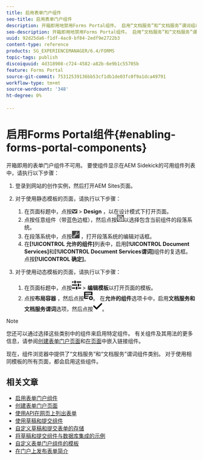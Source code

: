 ```yaml
---
title: 启用表单门户组件
seo-title: 启用表单门户组件
description: 开箱即用地禁用Forms Portal组件。 启用“文档服务”和“文档服务”谓词组以启用Forms Portal组件。
seo-description: 开箱即用地禁用Forms Portal组件。 启用“文档服务”和“文档服务”谓词组以启用Forms Portal组件。
uuid: 92d25da6-f1df-4ac0-bf84-2edf9e2722b3
content-type: reference
products: SG_EXPERIENCEMANAGER/6.4/FORMS
topic-tags: publish
discoiquuid: 4d318908-c724-4582-a82b-6e9b1c55705b
feature: Forms Portal
source-git-commit: 75312539136bb53cf1db1de03fc0f9a1dca49791
workflow-type: tm+mt
source-wordcount: '348'
ht-degree: 0%

---
```



# 启用Forms Portal组件{#enabling-forms-portal-components}

开箱即用的表单门户组件不可用。 要使组件显示在AEM Sidekick的可用组件列表中，请执行以下步骤：

1. 登录到网站的创作实例，然后打开AEM Sites页面。

1. 对于使用静态模板的页面，请执行以下步骤：

   1. 在页面标题中，点按![Canvas-drop-down](assets/canvas-drop-down.png) > **Design** ，以在设计模式下打开页面。
   1. 点按任意组件（带蓝色边框），然后点按![字段级别](assets/field-level.png)以选择包含当前组件的段落系统。
   1. 在段落系统中，点按![settings_icon](assets/settings_icon.png) ，打开段落系统的编辑对话框。
   1. 在&#x200B;**[!UICONTROL 允许的组件]**&#x200B;列表中，启用&#x200B;**[!UICONTROL Document Services]**&#x200B;和&#x200B;**[!UICONTROL Document Services谓词]**&#x200B;组件的复选框。 点按&#x200B;**[!UICONTROL 确定]**。

1. 对于使用动态模板的页面，请执行以下步骤：

   1. 在页面标题中，点按![属性](assets/properties.png) > **编辑模板**&#x200B;以打开页面的模板。
   1. 点按&#x200B;**布局容器** ，然后点按![FeedManagement](assets/FeedManagement.png)。 在&#x200B;**允许的组件**&#x200B;选项卡中，启用&#x200B;**文档服务和文档服务谓词**&#x200B;选项，然后点按![aem_6_3_forms_save](assets/aem_6_3_forms_save.png)。

>[!NOTE]
>
>您还可以通过选择这些类别中的组件来启用特定组件。 有关组件及其用法的更多信息，请参阅[创建表单门户页面](/help/forms/using/creating-form-portal-page.md)和[在页面](/help/forms/using/embedding-link-component-page.md)中嵌入链接组件。

现在，组件浏览器中提供了“文档服务”和“文档服务”谓词组件类别。 对于使用相同模板的所有页面，都会启用这些组件。

## 相关文章

* [启用表单门户组件](/help/forms/using/enabling-forms-portal-components.md)
* [创建表单门户页面](/help/forms/using/creating-form-portal-page.md)
* [使用API在网页上列出表单](/help/forms/using/listing-forms-webpage-using-apis.md)
* [使用草稿和提交组件](/help/forms/using/draft-submission-component.md)
* [自定义草稿和提交表单的存储](/help/forms/using/draft-submission-component.md)
* [将草稿和提交组件与数据库集成的示例](/help/forms/using/integrate-draft-submission-database.md)
* [自定义表单门户组件的模板](/help/forms/using/customizing-templates-forms-portal-components.md)
* [在门户上发布表单简介](/help/forms/using/introduction-publishing-forms.md)
